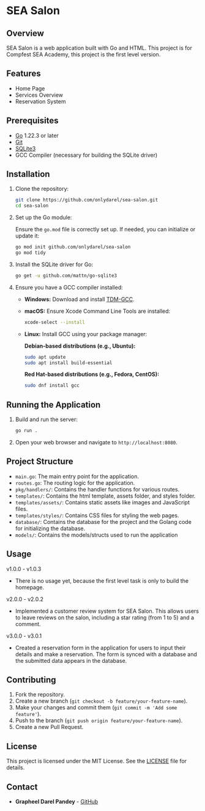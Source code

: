 # SEA Salon

## Overview

SEA Salon is a web application built with Go and HTML. This project is for Compfest SEA Academy, this project is the first level version.

## Features

- Home Page
- Services Overview
- Reservation System

## Prerequisites

- [Go](https://golang.org/doc/install) 1.22.3 or later
- [Git](https://git-scm.com/book/en/v2/Getting-Started-Installing-Git)
- [SQLite3](https://www.sqlite.org/download.html)
- GCC Compiler (necessary for building the SQLite driver)

## Installation

1. Clone the repository:

    ```sh
    git clone https://github.com/onlydarel/sea-salon.git
    cd sea-salon
    ```

2. Set up the Go module:

   Ensure the `go.mod` file is correctly set up. If needed, you can initialize or update it:

    ```sh
    go mod init github.com/onlydarel/sea-salon
    go mod tidy
    ```

3. Install the SQLite driver for Go:

    ```sh
    go get -u github.com/mattn/go-sqlite3
    ```

4. Ensure you have a GCC compiler installed:
   - **Windows:** Download and install [TDM-GCC](https://jmeubank.github.io/tdm-gcc/).
   - **macOS:** Ensure Xcode Command Line Tools are installed:

     ```sh
     xcode-select --install
     ```

   - **Linux:** Install GCC using your package manager:

     **Debian-based distributions (e.g., Ubuntu):**

     ```sh
     sudo apt update
     sudo apt install build-essential
     ```

     **Red Hat-based distributions (e.g., Fedora, CentOS):**

     ```sh
     sudo dnf install gcc
     ```

## Running the Application

1. Build and run the server:

    ```sh
    go run .
    ```

2. Open your web browser and navigate to `http://localhost:8080`.

## Project Structure

- `main.go`: The main entry point for the application.
- `routes.go`: The routing logic for the application.
- `pkg/handlers/`: Contains the handler functions for various routes.
- `templates/`: Contains the html template, assets folder, and styles folder.
- `templates/assets/`: Contains static assets like images and JavaScript files.
- `templates/styles/`: Contains CSS files for styling the web pages.
- `database/`: Contains the database for the project and the Golang code for initializing the database.
- `models/`: Contains the models/structs used to run the application


## Usage

v1.0.0 - v1.0.3
- There is no usage yet, because the first level task is only to build the homepage.

v2.0.0 - v2.0.2
- Implemented a customer review system for SEA Salon. This allows users to leave reviews on the salon, including a star rating (from 1 to 5) and a comment.

v3.0.0 - v3.0.1
- Created a reservation form in the application for users to input their details and make a reservation. The form is synced with a database and the submitted data appears in the database.

## Contributing

1. Fork the repository.
2. Create a new branch (`git checkout -b feature/your-feature-name`).
3. Make your changes and commit them (`git commit -m 'Add some feature'`).
4. Push to the branch (`git push origin feature/your-feature-name`).
5. Create a new Pull Request.

## License

This project is licensed under the MIT License. See the [LICENSE](LICENSE) file for details.

## Contact

- **Grapheel Darel Pandey** - [GitHub](https://github.com/onlydarel)
